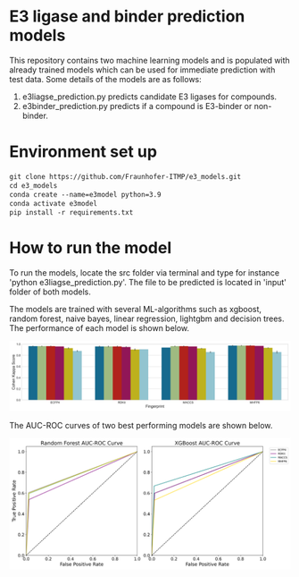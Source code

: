 # E3 ligase and binder prediction models

This repository contains two machine learning models and is populated with already trained models which can be used for immediate prediction with test data. Some details of the models are as follows: 

1. e3liagse_prediction.py predicts candidate E3 ligases for compounds.
2. e3binder_prediction.py predicts if a compound is E3-binder or non-binder.

# Environment set up
    git clone https://github.com/Fraunhofer-ITMP/e3_models.git
    cd e3_models
    conda create --name=e3model python=3.9
    conda activate e3model
    pip install -r requirements.txt

# How to run the model
To run the models, locate the src folder via terminal and type for instance 'python e3liagse_prediction.py'. The file to be predicted is located in 'input' folder of both models. 

The models are trained with several ML-algorithms such as xgboost, random forest, naive bayes, linear regression, lightgbm and decision trees. The performance of each model is shown below.

![Model Performance for different ML-algorithms](model_performance.png)

The AUC-ROC curves of two best performing models are shown below.

![AUC-ROC curve](auc_roc_curve.png)

